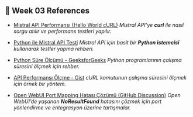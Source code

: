 ## 🔗 Week 03 References

* [Mistral API Performansı (Hello World cURL)](https://github.com/llm-edge/hal-9100/blob/main/examples/hello-world-mistral-curl/README.md)
  *Mistral API’ye **curl** ile nasıl sorgu atılır ve performans testleri yapılır.*

* [Python ile Mistral API Testi](https://github.com/rogerkibbe/simple-mistral-api-client)
  *Mistral API için basit bir **Python istemcisi** kullanarak testler yapma rehberi.*

* [Python Süre Ölçümü - GeeksforGeeks](https://www.geeksforgeeks.org/python/python-measure-time-taken-by-program-to-execute/)
  *Python programlarının çalışma süresini ölçmek için rehber.*

* [API Performansı Ölçme - Gist](https://gist.github.com/zulhfreelancer/f13b3d7457ef1c27df69dcb43c76fe02)
  *cURL komutunun çalışma süresini ölçmek için örnek bir yöntem.*

* [Open WebUI Port Mapping Hatası Çözümü (GitHub Discussion)](https://github.com/open-webui/open-webui/discussions/4376)
  *Open WebUI’de yaşanan **NoResultFound** hatasını çözmek için port yönlendirme ve entegrasyon üzerine tartışmalar.*
